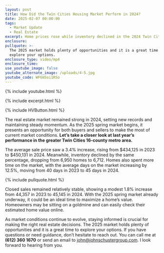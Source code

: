```yaml
---
layout: post
title: How Did the Twin Cities Housing Market Perform in 2024?
date: 2025-02-07 00:00:00
tags:
  - Market Update
  - Real Estate
excerpt: Home prices rose while inventory declined in the 2024 Twin Cities market.
enclosure:
pullquote: >-
  The 2025 market holds plenty of opportunities and it is a great time to
  explore your options.
enclosure_type: video/mp4
enclosure_time:
use_youtube_image: false
youtube_alternate_image: /uploads/4-5.jpg
youtube_code: WFGmSoi1RSo
---
```

{% include youtube.html %}

{% include excerpt.html %}

{% include HVButton.html %}

The real estate market remained strong in 2024, setting new records and maintaining steady momentum. As the 2025 spring market begins, it presents an opportunity for both buyers and sellers to make the most of current market conditions. **Let’s take a closer look at last year’s performance in the greater Twin Cities 16-county metro area.**

The average sale price saw a 3.4% increase, rising from $434,125 in 2023 to $450,131 in 2024. Meanwhile, inventory declined by the same percentage, dropping from 6,950 homes to 6,712. Homes also spent more time on the market, with the average days on the market increasing by 12.5%, moving from 40 days in 2023 to 45 days in 2024.

{% include pullquote.html %}

Closed sales remained relatively stable, showing a modest 1.8% increase from 44,357 in 2023 to 45,145 in 2024. With the 2025 spring market already underway, it could be an ideal time to maximize a home’s value. Homeowners may be sitting on a goldmine and can easily check their estimated home value online.

As market conditions continue to evolve, staying informed is crucial for making the right real estate decisions. The 2025 market holds plenty of opportunities and it is a great time to explore your options. If you have questions or need guidance, don’t hesitate to reach out. You can call me at **(612) 360 1670** or send an email to [john@johnschustergroup.com](mailto:john@johnschustergroup.com). I look forward to hearing from you.